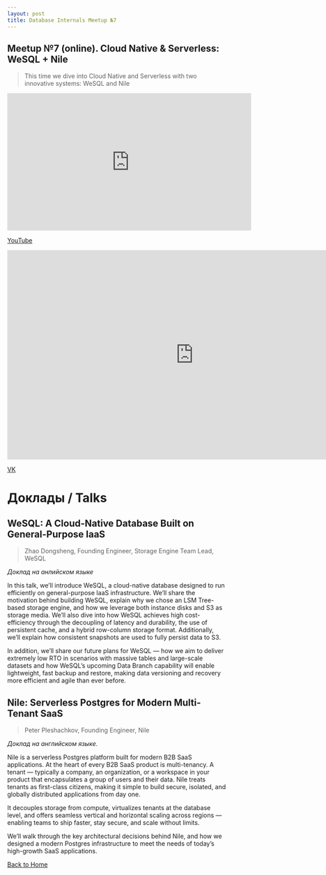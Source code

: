 ```yaml
---
layout: post
title: Database Internals Meetup №7
---
```


## Meetup №7 (online). Cloud Native & Serverless: WeSQL + Nile 

> This time we dive into Cloud Native and Serverless with two innovative systems: WeSQL and Nile

<!--more-->

<iframe width="560" height="315" src="https://www.youtube.com/embed/8UOhb6mJAFA?si=NIqZ7RVoVHv6gGrD" title="YouTube video player" frameborder="0" allow="accelerometer; autoplay; clipboard-write; encrypted-media; gyroscope; picture-in-picture; web-share" referrerpolicy="strict-origin-when-cross-origin" allowfullscreen></iframe>

<p>
  <a href="http://www.youtube.com/watch?v=8UOhb6mJAFA" target="_blank" rel="noopener noreferrer">
    <i class="fab fa-youtube"></i> YouTube
  </a>
</p>

<iframe src="https://vkvideo.ru/video_ext.php?oid=-226977842&id=456239024&hd=2&autoplay=1" width="853" height="480" allow="autoplay; encrypted-media; fullscreen; picture-in-picture; screen-wake-lock;" frameborder="0" allowfullscreen></iframe>
<p>
  <a href="https://vkvideo.ru/video-226977842_456239024" target="_blank" rel="noopener noreferrer">
    <i class="fab fa-vk"></i> VK
  </a>
</p>

# Доклады / Talks

## WeSQL: A Cloud-Native Database Built on General-Purpose IaaS
> Zhao Dongsheng, Founding Engineer, Storage Engine Team Lead, WeSQL

_Доклад на анлийском языке_

In this talk, we’ll introduce WeSQL, a cloud-native database designed to run efficiently on general-purpose IaaS infrastructure. We’ll share the motivation behind building WeSQL, explain why we chose an LSM Tree-based storage engine, and how we leverage both instance disks and S3 as storage media. We’ll also dive into how WeSQL achieves high cost-efficiency through the decoupling of latency and durability, the use of persistent cache, and a hybrid row-column storage format. Additionally, we’ll explain how consistent snapshots are used to fully persist data to S3.

In addition, we’ll share our future plans for WeSQL — how we aim to deliver extremely low RTO in scenarios with massive tables and large-scale datasets and how WeSQL’s upcoming Data Branch capability will enable lightweight, fast backup and restore, making data versioning and recovery more efficient and agile than ever before.

## Nile: Serverless Postgres for Modern Multi-Tenant SaaS
> Peter Pleshachkov, Founding Engineer, Nile

_Доклад на английском языке._

Nile is a serverless Postgres platform built for modern B2B SaaS applications. At the heart of every B2B SaaS product is multi-tenancy. A tenant — typically a company, an organization, or a workspace in your product that encapsulates a group of users and their data. Nile treats tenants as first-class citizens, making it simple to build secure, isolated, and globally distributed applications from day one.

It decouples storage from compute, virtualizes tenants at the database level, and offers seamless vertical and horizontal scaling across regions — enabling teams to ship faster, stay secure, and scale without limits.

We’ll walk through the key architectural decisions behind Nile, and how we designed a modern Postgres infrastructure to meet the needs of today’s high-growth SaaS applications.

[Back to Home](index.md)